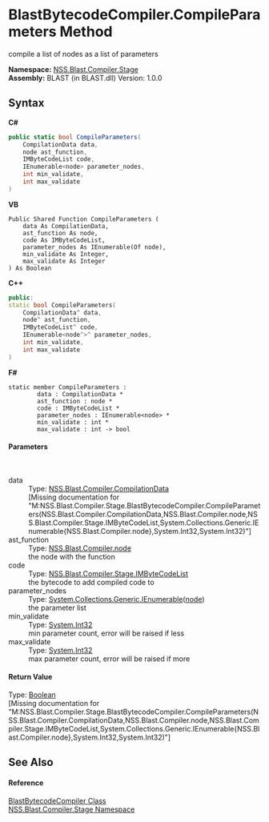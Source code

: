 # BlastBytecodeCompiler.CompileParameters Method 
 

compile a list of nodes as a list of parameters

**Namespace:**&nbsp;<a href="f44e629d-16ad-ce78-c6d1-bb239589698b.md">NSS.Blast.Compiler.Stage</a><br />**Assembly:**&nbsp;BLAST (in BLAST.dll) Version: 1.0.0

## Syntax

**C#**<br />
``` C#
public static bool CompileParameters(
	CompilationData data,
	node ast_function,
	IMByteCodeList code,
	IEnumerable<node> parameter_nodes,
	int min_validate,
	int max_validate
)
```

**VB**<br />
``` VB
Public Shared Function CompileParameters ( 
	data As CompilationData,
	ast_function As node,
	code As IMByteCodeList,
	parameter_nodes As IEnumerable(Of node),
	min_validate As Integer,
	max_validate As Integer
) As Boolean
```

**C++**<br />
``` C++
public:
static bool CompileParameters(
	CompilationData^ data, 
	node^ ast_function, 
	IMByteCodeList^ code, 
	IEnumerable<node^>^ parameter_nodes, 
	int min_validate, 
	int max_validate
)
```

**F#**<br />
``` F#
static member CompileParameters : 
        data : CompilationData * 
        ast_function : node * 
        code : IMByteCodeList * 
        parameter_nodes : IEnumerable<node> * 
        min_validate : int * 
        max_validate : int -> bool 

```


#### Parameters
&nbsp;<dl><dt>data</dt><dd>Type: <a href="52667f7e-8dc6-6543-e265-fdc90d6834fa.md">NSS.Blast.Compiler.CompilationData</a><br />\[Missing <param name="data"/> documentation for "M:NSS.Blast.Compiler.Stage.BlastBytecodeCompiler.CompileParameters(NSS.Blast.Compiler.CompilationData,NSS.Blast.Compiler.node,NSS.Blast.Compiler.Stage.IMByteCodeList,System.Collections.Generic.IEnumerable{NSS.Blast.Compiler.node},System.Int32,System.Int32)"\]</dd><dt>ast_function</dt><dd>Type: <a href="7dc9b7e9-64ad-f224-ae1a-4e6639739f56.md">NSS.Blast.Compiler.node</a><br />the node with the function</dd><dt>code</dt><dd>Type: <a href="58d16a0d-86d3-8bfb-792d-12e6fd1d4482.md">NSS.Blast.Compiler.Stage.IMByteCodeList</a><br />the bytecode to add compiled code to</dd><dt>parameter_nodes</dt><dd>Type: <a href="https://docs.microsoft.com/dotnet/api/system.collections.generic.ienumerable-1" target="_blank" rel="noopener noreferrer">System.Collections.Generic.IEnumerable</a>(<a href="7dc9b7e9-64ad-f224-ae1a-4e6639739f56.md">node</a>)<br />the parameter list</dd><dt>min_validate</dt><dd>Type: <a href="https://docs.microsoft.com/dotnet/api/system.int32" target="_blank" rel="noopener noreferrer">System.Int32</a><br />min parameter count, error will be raised if less</dd><dt>max_validate</dt><dd>Type: <a href="https://docs.microsoft.com/dotnet/api/system.int32" target="_blank" rel="noopener noreferrer">System.Int32</a><br />max parameter count, error will be raised if more</dd></dl>

#### Return Value
Type: <a href="https://docs.microsoft.com/dotnet/api/system.boolean" target="_blank" rel="noopener noreferrer">Boolean</a><br />\[Missing <returns> documentation for "M:NSS.Blast.Compiler.Stage.BlastBytecodeCompiler.CompileParameters(NSS.Blast.Compiler.CompilationData,NSS.Blast.Compiler.node,NSS.Blast.Compiler.Stage.IMByteCodeList,System.Collections.Generic.IEnumerable{NSS.Blast.Compiler.node},System.Int32,System.Int32)"\]

## See Also


#### Reference
<a href="ba8ee778-19e4-b123-879f-391768337e02.md">BlastBytecodeCompiler Class</a><br /><a href="f44e629d-16ad-ce78-c6d1-bb239589698b.md">NSS.Blast.Compiler.Stage Namespace</a><br />